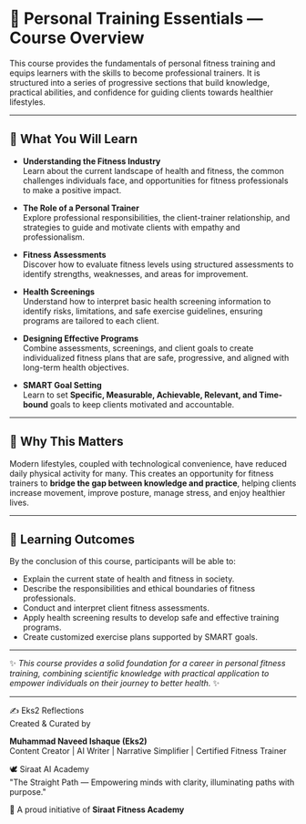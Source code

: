 # 📘 Personal Training Essentials — Course Overview

This course provides the fundamentals of personal fitness training and equips learners with the skills to become professional trainers. 
It is structured into a series of progressive sections that build knowledge, practical abilities, and confidence for guiding clients towards healthier lifestyles.

---

## 🌟 What You Will Learn

- **Understanding the Fitness Industry**  
  Learn about the current landscape of health and fitness, the common challenges individuals face, and opportunities for fitness professionals to make a positive impact.

- **The Role of a Personal Trainer**  
  Explore professional responsibilities, the client-trainer relationship, and strategies to guide and motivate clients with empathy and professionalism.

- **Fitness Assessments**  
  Discover how to evaluate fitness levels using structured assessments to identify strengths, weaknesses, and areas for improvement.

- **Health Screenings**  
  Understand how to interpret basic health screening information to identify risks, limitations, and safe exercise guidelines, ensuring programs are tailored to each client.

- **Designing Effective Programs**  
  Combine assessments, screenings, and client goals to create individualized fitness plans that are safe, progressive, and aligned with long-term health objectives.

- **SMART Goal Setting**  
  Learn to set **Specific, Measurable, Achievable, Relevant, and Time-bound** goals to keep clients motivated and accountable.

---

## 🧭 Why This Matters
Modern lifestyles, coupled with technological convenience, have reduced daily physical activity for many. 
This creates an opportunity for fitness trainers to **bridge the gap between knowledge and practice**, helping clients increase movement, improve posture, manage stress, and enjoy healthier lives.

---

## 🎯 Learning Outcomes
By the conclusion of this course, participants will be able to:

- Explain the current state of health and fitness in society.
- Describe the responsibilities and ethical boundaries of fitness professionals.
- Conduct and interpret client fitness assessments.
- Apply health screening results to develop safe and effective training programs.
- Create customized exercise plans supported by SMART goals.

---

✨ *This course provides a solid foundation for a career in personal fitness training, combining scientific knowledge with practical application to empower individuals on their journey to better health.* ✨

---

✍️ Eks2 Reflections  
Created & Curated by  

**Muhammad Naveed Ishaque (Eks2)**  
Content Creator | AI Writer | Narrative Simplifier | Certified Fitness Trainer  

🕊️ Siraat AI Academy  
"The Straight Path — Empowering minds with clarity, illuminating paths with purpose."  

💪 A proud initiative of **Siraat Fitness Academy**



